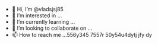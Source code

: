- 👋 Hi, I’m @vladsjsj85
- 👀 I’m interested in ...
- 🌱 I’m currently learning ...
- 💞️ I’m looking to collaborate on ...
- 📫 How to reach me ...556y345 7557r
50y54u4dytj jfy dy
<!---
vladsjsj85/vladsjsj85 is a ✨ special ✨ repository because its `README.md` (this file) appears on your GitHub profile.
You can click the Preview link to take a look at your changes.
--->
